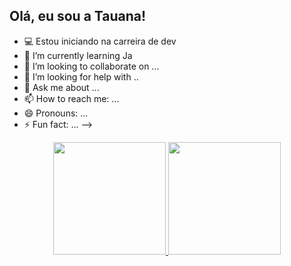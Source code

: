## Olá, eu sou a Tauana!
- 💻 Estou iniciando na carreira de dev
- 🌱 I’m currently learning  Ja
- 👯 I’m looking to collaborate on ...
- 🤔 I’m looking for help with ..
- 💬 Ask me about ...
- 📫 How to reach me: ...
- 😄 Pronouns: ...
- ⚡ Fun fact: ...
-->

<div align="center">
  <a href="https://github.com/tauanatorres">
  <img height="180em" src="https://github-readme-stats.vercel.app/api?username=tauanatorres&show_icons=true&theme=cobalt&include_all_commits=true&count_private=true"/>
  <img height="180em" src="https://github-readme-stats.vercel.app/api/top-langs/?username=tauanatorres&layout=compact&langs_count=7&theme=cobalt"/>
</div>
